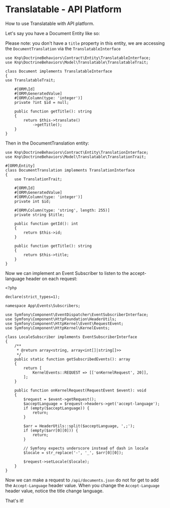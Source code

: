 # Translatable - API Platform 

How to use Translatable with API platform. 


Let's say you have a Document Entity like so: 

Please note: you don't have a `title` property in this entity, we are accessing the `DocumentTranslation` via the `TranslatableInterface` 

```
use Knp\DoctrineBehaviors\Contract\Entity\TranslatableInterface;
use Knp\DoctrineBehaviors\Model\Translatable\TranslatableTrait;

class Document implements TranslatableInterface
{
use TranslatableTrait;

    #[ORM\Id]
    #[ORM\GeneratedValue]
    #[ORM\Column(type: 'integer')]
    private ?int $id = null;

    public function getTitle(): string
    {
        return $this->translate()
            ->getTitle();
    }
}
```

Then in the DocumentTranslation entity: 

```
use Knp\DoctrineBehaviors\Contract\Entity\TranslationInterface;
use Knp\DoctrineBehaviors\Model\Translatable\TranslationTrait;

#[ORM\Entity]
class DocumentTranslation implements TranslationInterface
{
    use TranslationTrait;

    #[ORM\Id]
    #[ORM\GeneratedValue]
    #[ORM\Column(type: 'integer')]
    private int $id;

    #[ORM\Column(type: 'string', length: 255)]
    private string $title;

    public function getId(): int
    {
        return $this->id;
    }

    public function getTitle(): string
    {
        return $this->title;
    }
}
```

Now we can implement an Event Subscriber to listen to the accept-language header on each request:

```
<?php

declare(strict_types=1);

namespace App\Events\Subscribers;

use Symfony\Component\EventDispatcher\EventSubscriberInterface;
use Symfony\Component\HttpFoundation\HeaderUtils;
use Symfony\Component\HttpKernel\Event\RequestEvent;
use Symfony\Component\HttpKernel\KernelEvents;

class LocaleSubscriber implements EventSubscriberInterface
{
    /**
     * @return array<string, array<int[]|string[]>>
     */
    public static function getSubscribedEvents(): array
    {
        return [
            KernelEvents::REQUEST => [['onKernelRequest', 20]],
        ];
    }

    public function onKernelRequest(RequestEvent $event): void
    {
        $request = $event->getRequest();
        $acceptLanguage = $request->headers->get('accept-language');
        if (empty($acceptLanguage)) {
            return;
        }

        $arr = HeaderUtils::split($acceptLanguage, ',;');
        if (empty($arr[0][0])) {
            return;
        }

        // Symfony expects underscore instead of dash in locale
        $locale = str_replace('-', '_', $arr[0][0]);

        $request->setLocale($locale);
    }
}
```


Now we can make a request to `/api/documents.json` do not for get to add the `Accept-Language` header value.
When you change the `Accept-Language` header value, notice the title change language. 

That's it!
